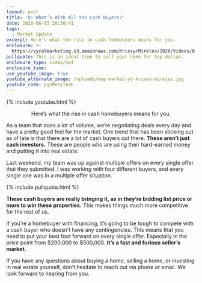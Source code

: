 ```yaml
---
layout: post
title: 'Q: What’s With All the Cash Buyers?'
date: 2020-06-03 20:30:41
tags:
  - Market Update
excerpt: Here’s what the rise in cash homebuyers means for you.
enclosure: >-
  https://vyralmarketing.s3.amazonaws.com/Krissy+Mireles/2020/Videos/Q-+Whats+With+All+the+Cash+Buyers_.mp4
pullquote: This is an ideal time to sell your home for top dollar.
enclosure_type: video/mp4
enclosure_time:
use_youtube_image: true
youtube_alternate_image: /uploads/may-market-yt-krissy-mireles.jpg
youtube_code: pqSMVrpTb8E
---
```


{% include youtube.html %}

<p style="text-align:center">Here’s what the rise in cash homebuyers means for you.</p>

As a team that does a lot of volume, we’re negotiating deals every day and have a pretty good feel for the market. One trend that has been sticking out as of late is that there are a lot of cash buyers out there. **These aren’t just cash investors.** These are people who are using their hard-earned money and putting it into real estate.

Last weekend, my team was up against multiple offers on every single offer that they submitted. I was working with four different buyers, and every single one was in a multiple offer situation.&nbsp;

{% include pullquote.html %}

**These cash buyers are really bringing it, as in they’re bidding list price or more to win these properties.** This makes things much more competitive for the rest of us.&nbsp;

If you’re a homebuyer with financing, it’s going to be tough to compete with a cash buyer who doesn’t have any contingencies. This means that you need to put your best foot forward on every single offer. Especially in the price point from $200,000 to $500,000. **It’s a fast and furious seller’s market.**

If you have any questions about buying a home, selling a home, or investing in real estate yourself, don’t hesitate to reach out via phone or email. We look forward to hearing from you.